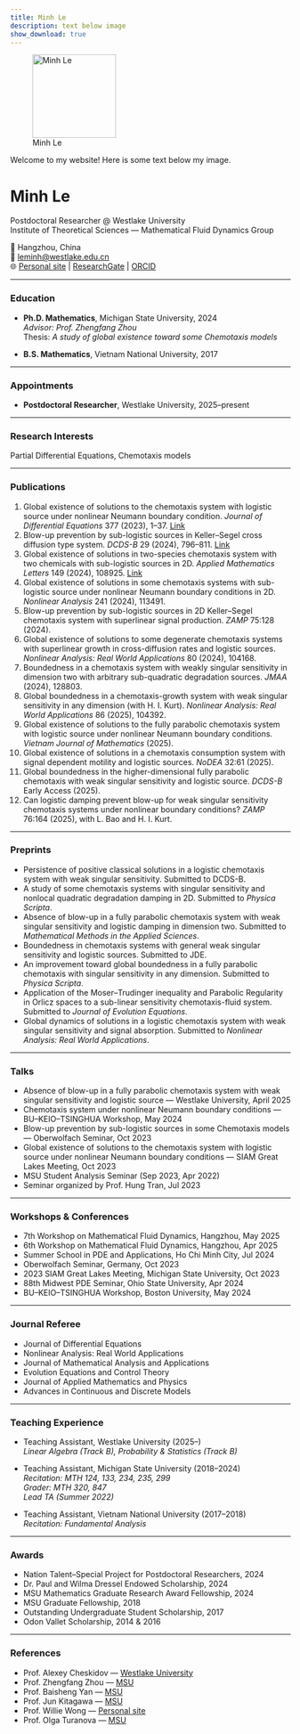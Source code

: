 ```yaml
---
title: Minh Le
description: text below image
show_download: true
---
```


<figure>
  <img src="/assets/images/IMG_3099.JPG" alt="Minh Le" style="width:150px;">
  <figcaption>Minh Le</figcaption>
</figure>

Welcome to my website! Here is some text below my image.


# Minh Le

Postdoctoral Researcher @ Westlake University  
Institute of Theoretical Sciences — Mathematical Fluid Dynamics Group  


📍 Hangzhou, China  
📧 leminh@westlake.edu.cn  
🌐 [Personal site](https://sites.google.com/view/minh-les-site) | [ResearchGate](https://www.researchgate.net/profile/Minh-Le-166) | [ORCID](https://orcid.org/0000-0003-4059-6294)

---

### Education
- **Ph.D. Mathematics**, Michigan State University, 2024  
  *Advisor: Prof. Zhengfang Zhou*  
  Thesis: *A study of global existence toward some Chemotaxis models*  

- **B.S. Mathematics**, Vietnam National University, 2017  

---

### Appointments
- **Postdoctoral Researcher**, Westlake University, 2025–present  

---

### Research Interests
Partial Differential Equations, Chemotaxis models  

---

### Publications
1. Global existence of solutions to the chemotaxis system with logistic source under nonlinear Neumann boundary condition. *Journal of Differential Equations* 377 (2023), 1–37. [Link](https://www.sciencedirect.com/science/article/abs/pii/S0022039623005739)  
2. Blow-up prevention by sub-logistic sources in Keller–Segel cross diffusion type system. *DCDS-B* 29 (2024), 796–811. [Link](https://www.aimsciences.org/article/doi/10.3934/dcdsb.2023114)  
3. Global existence of solutions in two-species chemotaxis system with two chemicals with sub-logistic sources in 2D. *Applied Mathematics Letters* 149 (2024), 108925. [Link](https://authors.elsevier.com/sd/article/S0893-9659(23)00357-9)  
4. Global existence of solutions in some chemotaxis systems with sub-logistic source under nonlinear Neumann boundary conditions in 2D. *Nonlinear Analysis* 241 (2024), 113491.  
5. Blow-up prevention by sub-logistic sources in 2D Keller–Segel chemotaxis system with superlinear signal production. *ZAMP* 75:128 (2024).  
6. Global existence of solutions to some degenerate chemotaxis systems with superlinear growth in cross-diffusion rates and logistic sources. *Nonlinear Analysis: Real World Applications* 80 (2024), 104168.  
7. Boundedness in a chemotaxis system with weakly singular sensitivity in dimension two with arbitrary sub-quadratic degradation sources. *JMAA* (2024), 128803.  
8. Global boundedness in a chemotaxis-growth system with weak singular sensitivity in any dimension (with H. I. Kurt). *Nonlinear Analysis: Real World Applications* 86 (2025), 104392.  
9. Global existence of solutions to the fully parabolic chemotaxis system with logistic source under nonlinear Neumann boundary conditions. *Vietnam Journal of Mathematics* (2025).  
10. Global existence of solutions in a chemotaxis consumption system with signal dependent motility and logistic sources. *NoDEA* 32:61 (2025).  
11. Global boundedness in the higher-dimensional fully parabolic chemotaxis with weak singular sensitivity and logistic source. *DCDS-B* Early Access (2025).  
12. Can logistic damping prevent blow-up for weak singular sensitivity chemotaxis systems under nonlinear boundary conditions? *ZAMP* 76:164 (2025), with L. Bao and H. I. Kurt.  

---

### Preprints
- Persistence of positive classical solutions in a logistic chemotaxis system with weak singular sensitivity. Submitted to DCDS-B.  
- A study of some chemotaxis systems with singular sensitivity and nonlocal quadratic degradation damping in 2D. Submitted to *Physica Scripta*.  
- Absence of blow-up in a fully parabolic chemotaxis system with weak singular sensitivity and logistic damping in dimension two. Submitted to *Mathematical Methods in the Applied Sciences*.  
- Boundedness in chemotaxis systems with general weak singular sensitivity and logistic sources. Submitted to JDE.  
- An improvement toward global boundedness in a fully parabolic chemotaxis with singular sensitivity in any dimension. Submitted to *Physica Scripta*.  
- Application of the Moser–Trudinger inequality and Parabolic Regularity in Orlicz spaces to a sub-linear sensitivity chemotaxis-fluid system. Submitted to *Journal of Evolution Equations*.  
- Global dynamics of solutions in a logistic chemotaxis system with weak singular sensitivity and signal absorption. Submitted to *Nonlinear Analysis: Real World Applications*.  

---

### Talks
- Absence of blow-up in a fully parabolic chemotaxis system with weak singular sensitivity and logistic source — Westlake University, April 2025  
- Chemotaxis system under nonlinear Neumann boundary conditions — BU–KEIO–TSINGHUA Workshop, May 2024  
- Blow-up prevention by sub-logistic sources in some Chemotaxis models — Oberwolfach Seminar, Oct 2023  
- Global existence of solutions to the chemotaxis system with logistic source under nonlinear Neumann boundary conditions — SIAM Great Lakes Meeting, Oct 2023  
- MSU Student Analysis Seminar (Sep 2023, Apr 2022)  
- Seminar organized by Prof. Hung Tran, Jul 2023  

---

### Workshops & Conferences
- 7th Workshop on Mathematical Fluid Dynamics, Hangzhou, May 2025  
- 6th Workshop on Mathematical Fluid Dynamics, Hangzhou, Apr 2025  
- Summer School in PDE and Applications, Ho Chi Minh City, Jul 2024  
- Oberwolfach Seminar, Germany, Oct 2023  
- 2023 SIAM Great Lakes Meeting, Michigan State University, Oct 2023  
- 88th Midwest PDE Seminar, Ohio State University, Apr 2024  
- BU–KEIO–TSINGHUA Workshop, Boston University, May 2024  

---

### Journal Referee
- Journal of Differential Equations  
- Nonlinear Analysis: Real World Applications  
- Journal of Mathematical Analysis and Applications  
- Evolution Equations and Control Theory  
- Journal of Applied Mathematics and Physics  
- Advances in Continuous and Discrete Models  

---

### Teaching Experience
- Teaching Assistant, Westlake University (2025–)  
  *Linear Algebra (Track B), Probability & Statistics (Track B)*  

- Teaching Assistant, Michigan State University (2018–2024)  
  *Recitation: MTH 124, 133, 234, 235, 299*  
  *Grader: MTH 320, 847*  
  *Lead TA (Summer 2022)*  

- Teaching Assistant, Vietnam National University (2017–2018)  
  *Recitation: Fundamental Analysis*  

---

### Awards
- Nation Talent–Special Project for Postdoctoral Researchers, 2024  
- Dr. Paul and Wilma Dressel Endowed Scholarship, 2024  
- MSU Mathematics Graduate Research Award Fellowship, 2024  
- MSU Graduate Fellowship, 2018  
- Outstanding Undergraduate Student Scholarship, 2017  
- Odon Vallet Scholarship, 2014 & 2016  

---

### References
- Prof. Alexey Cheskidov — [Westlake University](https://en.westlake.edu.cn/faculty/alexey-cheskidov.html)  
- Prof. Zhengfang Zhou — [MSU](https://users.math.msu.edu/users/zfzhou/)  
- Prof. Baisheng Yan — [MSU](https://users.math.msu.edu/users/yanb/)  
- Prof. Jun Kitagawa — [MSU](https://users.math.msu.edu/users/jun/)  
- Prof. Willie Wong — [Personal site](https://qnlw.info/)  
- Prof. Olga Turanova — [MSU](https://sites.google.com/msu.edu/turanova/home)  

